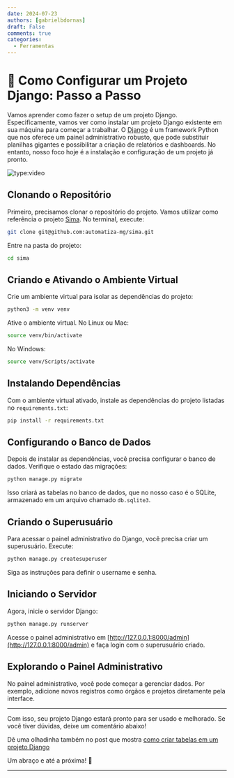 ```yaml
---
date: 2024-07-23
authors: [gabrielbdornas]
draft: False
comments: true
categories:
  - Ferramentas
---
```


# 🚀 Como Configurar um Projeto Django: Passo a Passo

Vamos aprender como fazer o setup de um projeto Django. Especificamente, vamos ver como instalar um projeto Django existente em sua máquina para começar a trabalhar.
O [Django](https://www.djangoproject.com/) é um framework Python que nos oferece um painel administrativo robusto, que pode substituir planilhas gigantes e possibilitar a criação de relatórios e dashboards.
No entanto, nosso foco hoje é a instalação e configuração de um projeto já pronto.

<!-- more -->

![type:video](https://www.youtube.com/embed/sKZJpcMSuSs)

## Clonando o Repositório

Primeiro, precisamos clonar o repositório do projeto.
Vamos utilizar como referência o projeto [Sima](https://github.com/automatiza-mg/sima).
No terminal, execute:

```bash
git clone git@github.com:automatiza-mg/sima.git
```

Entre na pasta do projeto:

```bash
cd sima
```

## Criando e Ativando o Ambiente Virtual

Crie um ambiente virtual para isolar as dependências do projeto:

```bash
python3 -m venv venv
```

Ative o ambiente virtual. No Linux ou Mac:

```bash
source venv/bin/activate
```

No Windows:

```bash
source venv/Scripts/activate
```

## Instalando Dependências

Com o ambiente virtual ativado, instale as dependências do projeto listadas no `requirements.txt`:

```bash
pip install -r requirements.txt
```

## Configurando o Banco de Dados

Depois de instalar as dependências, você precisa configurar o banco de dados. Verifique o estado das migrações:

```bash
python manage.py migrate
```

Isso criará as tabelas no banco de dados, que no nosso caso é o SQLite, armazenado em um arquivo chamado `db.sqlite3`.

## Criando o Superusuário

Para acessar o painel administrativo do Django, você precisa criar um superusuário. Execute:

```bash
python manage.py createsuperuser
```

Siga as instruções para definir o username e senha.

## Iniciando o Servidor

Agora, inicie o servidor Django:

```bash
python manage.py runserver
```

Acesse o painel administrativo em [http://127.0.0.1:8000/admin](http://127.0.0.1:8000/admin) e faça login com o superusuário criado.

## Explorando o Painel Administrativo

No painel administrativo, você pode começar a gerenciar dados.
Por exemplo, adicione novos registros como órgãos e projetos diretamente pela interface.

---

Com isso, seu projeto Django estará pronto para ser usado e melhorado. Se você tiver dúvidas, deixe um comentário abaixo!

Dê uma olhadinha também no post que mostra [como criar tabelas em um projeto Django](./20240718_criando_nova_tabela_django.md)

Um abraço e até a próxima! 👋

---
